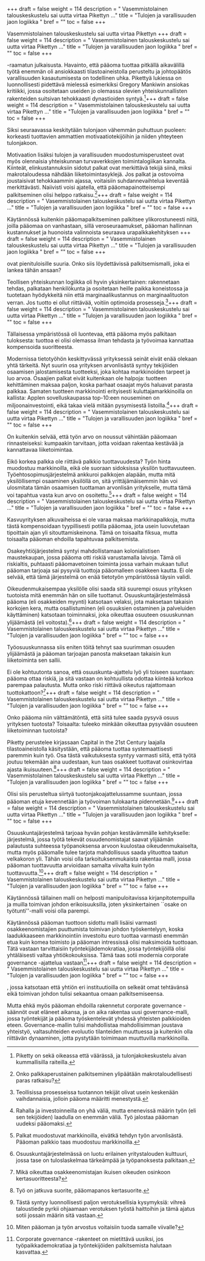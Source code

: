 +++
draft = false
weight = 114
description = " Vasemmistolainen talouskeskustelu sai uutta virtaa Pikettyn ..."
title = "Tulojen ja varallisuuden jaon logiikka "
bref = ""
toc = false
+++



Vasemmistolainen talouskeskustelu sai uutta virtaa Pikettyn +++
draft = false
weight = 114
description = " Vasemmistolainen talouskeskustelu sai uutta virtaa Pikettyn ..."
title = "Tulojen ja varallisuuden jaon logiikka "
bref = ""
toc = false
+++


-raamatun julkaisusta. Havainto, että pääoma tuottaa
pitkällä aikavälillä työtä enemmän oli ansiokkaasti tilastoaineistolla
perusteltu ja johtopäätös varallisuuden kasautumisesta on todellinen
uhka. Pikettyä lukiessa on luonnollisesti pidettävä mielessä esimerkiksi
Gregory Mankiwin ansiokas kritiikki, jossa osoitetaan useiden jo
olemassa olevien yhteiskunnallisten rakenteiden suitsivan tehokkaasti
dynastioiden syntyä.[^1]+++
draft = false
weight = 114
description = " Vasemmistolainen talouskeskustelu sai uutta virtaa Pikettyn ..."
title = "Tulojen ja varallisuuden jaon logiikka "
bref = ""
toc = false
+++


 Siksi seuraavassa keskitytään tulonjaon vähemmän
puhuttuun puoleen: korkeasti tuottavien ammattien motivaatiotekijöihin
ja niiden yhteyteen tulonjakoon.

Motivaation lisäksi tulojen ja varallisuuden muodostumisperusteet ovat
myös olennaisia yhteiskunnan turvaverkkojen toimintalogiikan kannalta.
Kiinteät, elinkustannuksiin sidotut palkat ovat merkittävä tekijä siinä,
miksi makrotaloudessa nähdään liiketoimintasyklejä. Jos palkat ja
ostovoima joustaisivat tehokkaammin ajassa, voitaisiin suhdannevaihtelua
keventää merkittävästi. Naiivisti voisi ajatella, että
pääomapainotteisempi palkitseminen olisi helppo ratkaisu.[^2]+++
draft = false
weight = 114
description = " Vasemmistolainen talouskeskustelu sai uutta virtaa Pikettyn ..."
title = "Tulojen ja varallisuuden jaon logiikka "
bref = ""
toc = false
+++


 Käytännössä
kuitenkin pääomapalkitseminen palkitsee ylikorostuneesti niitä, joilla
pääomaa on vanhastaan, sillä veroseuraamukset, pääoman hallinnan
kustannukset ja huonoista valinnoista seuraava urapalkkakehityksen
+++
draft = false
weight = 114
description = " Vasemmistolainen talouskeskustelu sai uutta virtaa Pikettyn ..."
title = "Tulojen ja varallisuuden jaon logiikka "
bref = ""
toc = false
+++


ovat pienituloisille suuria. Onko siis
löydettävissä palkitsemismalli, joka ei lankea tähän ansaan?

Teollisen yhteiskunnan logiikka oli hyvin yksinkertainen: rakennetaan
tehdas, palkataan henkilökunta ja osoitetaan heille paikka koneistossa
ja tuotetaan hyödykkeitä niin että marginaalikustannus on
marginaalituoton verran. Jos tuotto ei ollut riittävää, voitiin
optimoida prosesseja.[^3]+++
draft = false
weight = 114
description = " Vasemmistolainen talouskeskustelu sai uutta virtaa Pikettyn ..."
title = "Tulojen ja varallisuuden jaon logiikka "
bref = ""
toc = false
+++


 Tällaisessa ympäristössä oli luontevaa, että
pääoma myös palkitaan tuloksesta: tuottoa ei olisi olemassa ilman
tehdasta ja työvoimaa kannattaa kompensoida suoritteesta.

Modernissa tietotyöhön keskittyvässä yrityksessä seinät eivät enää
olekaan yhtä tärkeitä. Nyt suurin osa yrityksen arvonlisästä syntyy
tekijöiden osaamisen jalostamisesta tuotteeksi, joka kohtaa markkinoiden
tarpeet ja luo arvoa. Osaajien palkat eivät kuitenkaan ole halpoja:
tuotteen kehittäminen maksaa paljon, koska parhaat osaajat myös haluavat
parasta palkkaa. Samaten tuotteen markkinointi erityisesti
kuluttajamarkkinoilla on kallista: Applen sovelluskaupassa top-10:een
nouseminen on miljoonainvestointi, eikä takaa vielä mitään pysymisestä
listoilla.[^4]+++
draft = false
weight = 114
description = " Vasemmistolainen talouskeskustelu sai uutta virtaa Pikettyn ..."
title = "Tulojen ja varallisuuden jaon logiikka "
bref = ""
toc = false
+++


 On kuitenkin selvää, että työn arvo on noussut vähintään
pääomaan rinnasteiseksi: kumpaakin tarvitaan, jotta voidaan rakentaa
kestävää ja kannattavaa liiketoimintaa.

Eikö korkea palkka ole riittävä palkkio tuottavuudesta? Työn hinta
muodostuu markkinoilla, eikä ole suoraan sidoksissa yksilön
tuottavuuteen. Työehtosopimusjärjestelmä ankkuroi palkkojen alapään, mutta mitä yksilöllisempi osaaminen yksilöllä on, sitä
yrittäjämäisemmin hän voi ulosmitata tämän osaamisen tuottaman
arvonlisän yritykselle, mutta tämä voi tapahtua vasta kun arvo on
osoitettu.[^5]+++
draft = false
weight = 114
description = " Vasemmistolainen talouskeskustelu sai uutta virtaa Pikettyn ..."
title = "Tulojen ja varallisuuden jaon logiikka "
bref = ""
toc = false
+++


 Kasvuyrityksen alkuvaiheissa ei ole varaa maksaa
markkinapalkkoja, mutta tästä kompensoidaan tyypillisesti potilla
pääomaa, jota usein luovutetaan tipoittain ajan yli sitouttamiskeinona.
Tämä on toisaalta fiksua, mutta toisaalta pääoman ehdoilla tapahtuvaa
palkitsemista.

Osakeyhtiöjärjestelmä syntyi mahdollistamaan kolonialistisen
maustekaupan, jossa pääoma otti riskiä varustamalla laivoja. Tämä oli
riskialtis, puhtaasti pääomavetoinen toiminta jossa varhain mukaan
tullut pääoman tarjoaja sai pysyviä tuottoja pääomalleen osakkeen
kautta. Ei ole selvää, että tämä järjestelmä on enää tietotyön
ympäristössä täysin validi.

Oikeudenmukaisempaa yksilölle olisi saada sitä suurempi osuus yrityksen
tuotoista mitä enemmän hän on sille tuottanut. Osuuskuntajärjestelmässä
pääoma (eli osakkeiden myynti) katsotaan velaksi, jota maksetaan
takaisin korkojen kera, mutta osallistuminen (eli osuuksien ostaminen ja
palveluiden käyttäminen) katsotaan toiminnaksi, joka oikeuttaa osuuteen
osuuskunnan ylijäämästä (eli voitosta).[^6]+++
draft = false
weight = 114
description = " Vasemmistolainen talouskeskustelu sai uutta virtaa Pikettyn ..."
title = "Tulojen ja varallisuuden jaon logiikka "
bref = ""
toc = false
+++


 Työosuuskunnassa siis eniten
töitä tehnyt saa suurimman osuuden ylijäämästä ja pääoman tarjoajan
panosta maksetaan takaisin kun liiketoiminta sen sallii.

Ei ole kohtuutonta sanoa, että osuuskunta-ajattelu lyö yli toiseen
suuntaan: pääoma ottaa riskiä, ja sitä vastaan on kohtuullista odottaa
kiinteää korkoa parempaa palautusta. Mutta onko riski riittävä oikeutus
rajattomaan tuottokattoon?[^7]+++
draft = false
weight = 114
description = " Vasemmistolainen talouskeskustelu sai uutta virtaa Pikettyn ..."
title = "Tulojen ja varallisuuden jaon logiikka "
bref = ""
toc = false
+++


 Onko pääoma niin välttämätöntä, että siitä
tulee saada pysyvä osuus yrityksen tuotosta? Toisaalta: tuleeko minkään
oikeuttaa pysyvään osuuteen liiketoiminnan tuotoista?

Piketty perustelee kirjassaan Capital in the 21st Century laajalla
tilastoaineistolla käsitystään, että pääoma tuottaa systemaattisesti
paremmin kuin työ. Osa tästä vaikutuksesta syntyy varmasti siitä, että
työtä joutuu tekemään aina uudestaan, kun taas osakkeet tuottavat
osinkovirtaa ajasta ikuisuuteen.[^8]+++
draft = false
weight = 114
description = " Vasemmistolainen talouskeskustelu sai uutta virtaa Pikettyn ..."
title = "Tulojen ja varallisuuden jaon logiikka "
bref = ""
toc = false
+++


 Olisi siis perusteltua siirtyä
tuotonjakoajattelussamme suuntaan, jossa pääoman etuja kevennetään ja
työvoiman tulokaarta pidennetään.[^9]+++
draft = false
weight = 114
description = " Vasemmistolainen talouskeskustelu sai uutta virtaa Pikettyn ..."
title = "Tulojen ja varallisuuden jaon logiikka "
bref = ""
toc = false
+++



Osuuskuntajärjestelmä tarjoaa hyvän pohjan kestävämmälle kehitykselle:
järjestelmä, jossa työtä tekevät osuudenomistajat saavat ylijäämän
palautusta suhteessa työpanoksensa arvoon kuulostaa oikeudenmukaiselta,
mutta myös pääomalle tulee tarjota mahdollisuus saada ylituottoa taatun
velkakoron yli. Tähän voisi olla tarkoituksenmukaista rakentaa malli,
jossa pääoman tuottavuutta arvioidaan samalta viivalta kuin työn
tuottavuutta.[^10]+++
draft = false
weight = 114
description = " Vasemmistolainen talouskeskustelu sai uutta virtaa Pikettyn ..."
title = "Tulojen ja varallisuuden jaon logiikka "
bref = ""
toc = false
+++


 Käytännössä tällainen malli on helposti manipuloitavissa
kirjanpitotempuilla ja muilla toimivan johdon erikoisuuksilla, joten
yksinkertainen ``osake on työtunti''-malli voisi olla parempi.

Käytännössä pääoman tuottoon sidottu malli lisäisi varmasti
osakkeenomistajien puuttumista toimivan johdon työskentelyyn, koska
laadukkaaseen markkinointiin investoitu euro tuottaa varmasti enemmän
etua kuin komea toimisto ja pääoman intressissä olisi maksimoida
tuottoaan. Tätä vastaan tarvittaisiin työntekijädemokratiaa, jossa
työntekijöillä olisi yhtäläisesti valtaa yhtiökokouksissa. Tämä taas
sotii modernia corporate governance -ajattelua vastaan[^11]+++
draft = false
weight = 114
description = " Vasemmistolainen talouskeskustelu sai uutta virtaa Pikettyn ..."
title = "Tulojen ja varallisuuden jaon logiikka "
bref = ""
toc = false
+++


, jossa katsotaan
että yhtiön eri instituutioilla on selkeät omat tehtävänsä eikä toimivan
johdon tulisi sekaantua omaan palkitsemiseensa.

Mutta ehkä myös pääoman ehdoilla rakennetut corporate governance
-säännöt ovat eläneet aikansa, ja on aika rakentaa uusi
governance-malli, jossa työntekijät ja pääoma työskentelevät yhdessä
yhteisten palkkioiden eteen. Governance-mallin tulisi mahdollistaa
mahdollisimman joustava yhteistyö, valtasuhteiden evoluutio tilanteiden
muuttuessa ja kuitenkin olla riittävän dynaaminen, jotta pystytään
toimimaan muuttuvilla markkinoilla.

[^1]: Piketty on sekä oikeassa että väärässä, ja tulonjakokeskustelu aivan kummallisilla raiteilla. 
[^2]: Onko palkkaperustainen palkitseminen ylipäätään makrotaloudellisesti paras ratkaisu?
[^3]: Teollisissa prosesseissa tuotannon tekijät olivat usein keskenään vaihdannaisia, jolloin pääoma määritti menestystä.
[^4]: Rahalla ja investoinneilla on yhä väliä, mutta enenevissä määrin työn (eli sen tekijöiden) laadulla on enemmän väliä. Työ jalostaa pääoman uudeksi pääomaksi.
[^5]: Palkat muodostuvat markkinoilla, eivätkä tehdyn työn arvonlisästä. Pääoman palkkio taas muodostuu markkinoilla.
[^6]: Osuuskuntajärjestelmässä on luotu erilainen yritystalouden kulttuuri, jossa tase on tuloslaskelmaa tärkeämpää ja työpanoksesta palkitaan.
[^7]: Mikä oikeuttaa osakkeenomistajan ikuisen oikeuden osinkoon kertasuoritteesta?
[^8]: Työ on jatkuva suorite, pääomapanos kertasuorite.
[^9]: Tästä syntyy luonnollisesti paljon verotuksellisia kysymyksiä: vihreä taloustiede pyrkii ohjaamaan verotuksen työstä haittoihin ja tämä ajatus sotii jossain määrin sitä vastaan.
[^10]: Miten pääoman ja työn arvostus voitaisiin tuoda samalle viivalle?
[^11]: Corporate governance -rakenteet on mietittävä uusiksi, jos työpaikkademokratiaa ja työntekijöiden palkitsemista halutaan kasvattaa.
